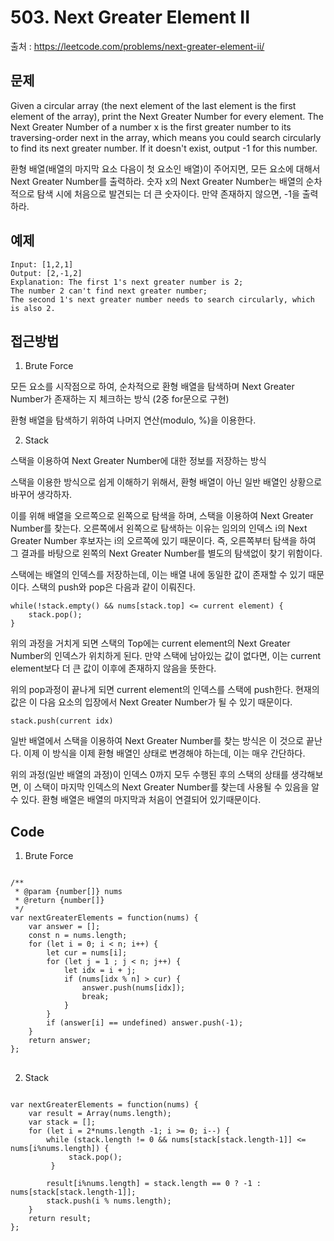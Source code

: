 # 503. Next Greater Element II

출처 : https://leetcode.com/problems/next-greater-element-ii/

## 문제

Given a circular array (the next element of the last element is the first element of the array), print the Next Greater Number for every element. The Next Greater Number of a number x is the first greater number to its traversing-order next in the array, which means you could search circularly to find its next greater number. If it doesn't exist, output -1 for this number.

환형 배열(배열의 마지막 요소 다음이 첫 요소인 배열)이 주어지면, 모든 요소에 대해서 Next Greater Number를 출력하라. 숫자 x의 Next Greater Number는 배열의 순차적으로 탐색 시에 처음으로 발견되는 더 큰 숫자이다. 만약 존재하지 않으면, -1을 출력하라.

## 예제
```
Input: [1,2,1]
Output: [2,-1,2]
Explanation: The first 1's next greater number is 2;   
The number 2 can't find next greater number;   
The second 1's next greater number needs to search circularly, which is also 2.
```

## 접근방법

1. Brute Force

모든 요소를 시작점으로 하여, 순차적으로 환형 배열을 탐색하며 Next Greater Number가 존재하는 지 체크하는 방식 (2중 for문으로 구현)

환형 배열을 탐색하기 위하여 나머지 연산(modulo, %)을 이용한다.

2. Stack

스택을 이용하여 Next Greater Number에 대한 정보를 저장하는 방식

스택을 이용한 방식으로 쉽게 이해하기 위해서, 환형 배열이 아닌 일반 배열인 상황으로 바꾸어 생각하자.

이를 위해 배열을 오르쪽으로 왼쪽으로 탐색을 하며, 스택을 이용하여 Next Greater Number를 찾는다. 오른쪽에서 왼쪽으로 탐색하는 이유는 임의의 인덱스 i의 Next Greater Number 후보자는 i의 오르쪽에 있기 때문이다. 즉, 오른쪽부터 탐색을 하여 그 결과를 바탕으로 왼쪽의 Next Greater Number를 별도의 탐색없이 찾기 위함이다.

스택에는 배열의 인덱스를 저장하는데, 이는 배열 내에 동일한 값이 존재할 수 있기 때문이다. 스택의 push와 pop은 다음과 같이 이뤄진다.
```
while(!stack.empty() && nums[stack.top] <= current element) {
	stack.pop();
}
```
위의 과정을 거치게 되면 스택의 Top에는 current element의 Next Greater Number의 인덱스가 위치하게 된다. 만약 스택에 남아있는 값이 없다면, 이는 current element보다 더 큰 값이 이후에 존재하지 않음을 뜻한다.

위의 pop과정이 끝나게 되면 current element의 인덱스를 스택에 push한다. 현재의 값은 이 다음 요소의 입장에서 Next Greater Number가 될 수 있기 때문이다.
```
stack.push(current idx)
```

일반 배열에서 스택을 이용하여 Next Greater Number를 찾는 방식은 이 것으로 끝난다. 이제 이 방식을 이제 환형 배열인 상태로 변경해야 하는데, 이는 매우 간단하다.

위의 과정(일반 배열의 과정)이 인덱스 0까지 모두 수행된 후의 스택의 상태를 생각해보면, 이 스택이 마지막 인덱스의 Next Greater Number를 찾는데 사용될 수 있음을 알 수 있다. 환형 배열은 배열의 마지막과 처음이 연결되어 있기때문이다.

## Code

1. Brute Force
<pre>
<code>
/**
 * @param {number[]} nums
 * @return {number[]}
 */
var nextGreaterElements = function(nums) {
    var answer = [];
    const n = nums.length;
    for (let i = 0; i < n; i++) {
        let cur = nums[i];
        for (let j = 1 ; j < n; j++) {
            let idx = i + j;
            if (nums[idx % n] > cur) {
                answer.push(nums[idx]);
                break;
            }
        }
        if (answer[i] == undefined) answer.push(-1);
    }
    return answer;
};
</code>
</pre>

2. Stack
<pre>
<code>
var nextGreaterElements = function(nums) {
	var result = Array(nums.length);
	var stack = [];
	for (let i = 2*nums.length -1; i >= 0; i--) {
		while (stack.length != 0 && nums[stack[stack.length-1]] <= nums[i%nums.length]) {
			 stack.pop();
		 }
        
		result[i%nums.length] = stack.length == 0 ? -1 : nums[stack[stack.length-1]];
		stack.push(i % nums.length);
	}
    return result;
};
</code>
</pre>
